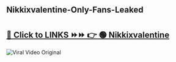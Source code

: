 
 ## Nikkixvalentine-Only-Fans-Leaked

# <h2><a href="https://clipsfans.com/Nikkixvalentine&ref=git">🔗 Click to LINKS ⏩⏩ 👉 🟢 Nikkixvalentine </a></h2>

<a href="https://clipsfans.com/Nikkixvalentine&ref=git" rel="nofollow" data-target="animated-image.originalLink"><img src="https://i.ibb.co.com/xMMVF88/686577567.gif" alt="Viral Video Original" style="max-width: 100%; display: inline-block;" data-target="animated-image.originalImage"></a>
